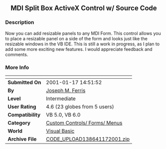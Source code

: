 ﻿<div align="center">

## MDI Split Box ActiveX Control w/ Source Code


</div>

### Description

Now you can add resizable panels to any MDI Form. This control allows you to place a resizable panel on a side of the form and looks just like the resizable windows in the VB IDE. This is still a work in progress, as I plan to add some more exciting new features. I would appreciate feedback and comments.
 
### More Info
 


<span>             |<span>
---                |---
**Submitted On**   |2001-01-17 14:51:52
**By**             |[Joseph M\. Ferris](https://github.com/Planet-Source-Code/PSCIndex/blob/master/ByAuthor/joseph-m-ferris.md)
**Level**          |Intermediate
**User Rating**    |4.6 (23 globes from 5 users)
**Compatibility**  |VB 5\.0, VB 6\.0
**Category**       |[Custom Controls/ Forms/  Menus](https://github.com/Planet-Source-Code/PSCIndex/blob/master/ByCategory/custom-controls-forms-menus__1-4.md)
**World**          |[Visual Basic](https://github.com/Planet-Source-Code/PSCIndex/blob/master/ByWorld/visual-basic.md)
**Archive File**   |[CODE\_UPLOAD138641172001\.zip](https://github.com/Planet-Source-Code/joseph-m-ferris-mdi-split-box-activex-control-w-source-code__1-14484/archive/master.zip)








